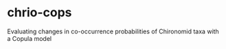 # chrio-cops
Evaluating changes in co-occurrence probabilities of Chironomid taxa with a Copula model
